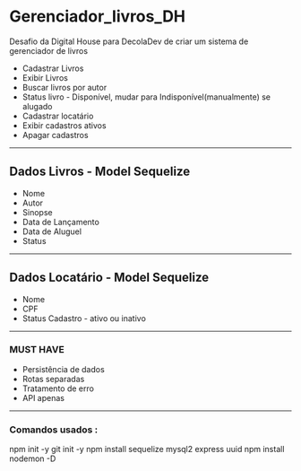 # Gerenciador_livros_DH
Desafio da Digital House para DecolaDev de criar um sistema de gerenciador de livros 

- Cadastrar Livros 
- Exibir Livros 
- Buscar livros por autor
- Status livro - Disponível, mudar para Indisponível(manualmente) se alugado 
- Cadastrar locatário
- Exibir cadastros ativos 
- Apagar cadastros 
--------------------------------------------------------
## Dados Livros - ModeI Sequelize 

- Nome
- Autor
- Sinopse
- Data de Lançamento
- Data de Aluguel
- Status 

---------------------------------------------------------
## Dados Locatário - Model Sequelize
- Nome
- CPF
- Status Cadastro - ativo ou inativo

---------------------------------------------------------
### MUST HAVE 

- Persistência de dados
- Rotas separadas
- Tratamento de erro
- API apenas

---------------------------------------------------------
### Comandos usados : 
npm init -y 
git init -y 
npm install sequelize mysql2 express uuid
npm install nodemon -D
